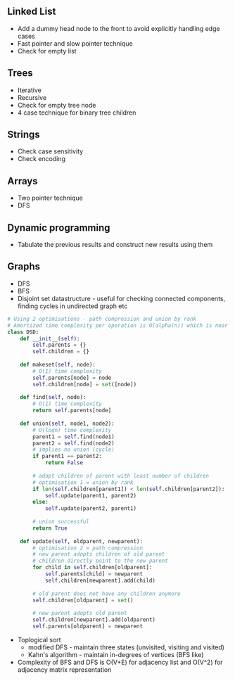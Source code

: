 ## Linked List
* Add a dummy head node to the front to avoid explicitly handling edge cases
* Fast pointer and slow pointer technique
* Check for empty list

## Trees
* Iterative 
* Recursive 
* Check for empty tree node
* 4 case technique for binary tree children

## Strings
* Check case sensitivity
* Check encoding

## Arrays
* Two pointer technique
* DFS

## Dynamic programming
* Tabulate the previous results and construct new results using them

## Graphs
* DFS
* BFS
* Disjoint set datastructure - useful for checking connected components, finding cycles in undirected graph etc
```python
# Using 2 optimisations - path compression and union by rank
# Amortized time complexity per operation is O(alpha(n)) which is near constant
class DSD:
    def __init__(self):
        self.parents = {}
        self.children = {}
        
    def makeset(self, node): 
        # O(1) time complexity
        self.parents[node] = node
        self.children[node] = set([node])
        
    def find(self, node):
        # O(1) time complexity
        return self.parents[node]
    
    def union(self, node1, node2):
        # O(logn) time complexity
        parent1 = self.find(node1)
        parent2 = self.find(node2)
        # implies no union (cycle)
        if parent1 == parent2:
            return False
        
        # adopt children of parent with least number of children
        # optimisation 1 = union by rank
        if len(self.children[parent1]) < len(self.children[parent2]):
            self.update(parent1, parent2)
        else:
            self.update(parent2, parent1)
        
        # union successful
        return True
    
    def update(self, oldparent, newparent):
        # optimisation 2 = path compression
        # new parent adopts children of old parent
        # children directly point to the new parent
        for child in self.children[oldparent]:
            self.parents[child] = newparent
            self.children[newparent].add(child)
            
        # old parent does not have any children anymore
        self.children[oldparent] = set()
        
        # new parent adopts old parent
        self.children[newparent].add(oldparent)
        self.parents[oldparent] = newparent
```
* Toplogical sort
  * modified DFS - maintain three states (unvisited, visiting and visited)
  * Kahn's algorithm - maintain in-degrees of vertices (BFS like)
* Complexity of BFS and DFS is O(V+E) for adjacency list and O(V^2) for adjacency matrix representation
